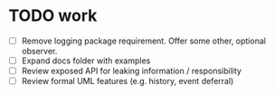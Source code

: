 # TODO work

- [ ] Remove logging package requirement. Offer some other, optional observer.
- [ ] Expand docs folder with examples
- [ ] Review exposed API for leaking information / responsibility
- [ ] Review formal UML features (e.g. history, event deferral)
